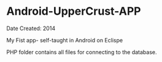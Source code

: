 # Android-UpperCrust-APP

Date Created: 2014

My Fist app- self-taught in Android on Eclispe 

PHP folder contains all files for connecting to the database.
